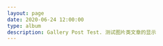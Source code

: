```yaml
---
layout: page
date: 2020-06-24 12:00:00
type: album
description: Gallery Post Test. 测试图片类文章的显示
---
```

